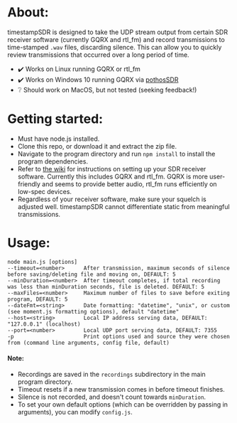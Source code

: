 # About:

timestampSDR is designed to take the UDP stream output from certain SDR receiver software (currently GQRX and rtl_fm) and record transmissions to time-stamped `.wav` files, discarding silence. This can allow you to quickly review transmissions that occurred over a long period of time.

- :heavy_check_mark: Works on Linux running GQRX or rtl_fm
- :heavy_check_mark: Works on Windows 10 running GQRX via [pothosSDR](https://github.com/pothosware/PothosSDR/wiki/Tutorial)
- :grey_question: Should work on MacOS, but not tested (seeking feedback!)

# Getting started:

- Must have node.js installed.
- Clone this repo, or download it and extract the zip file.
- Navigate to the program directory and run `npm install` to install the program dependencies.
- Refer to [the wiki](https://github.com/qualitymanifest/timestampSDR/wiki) for instructions on setting up your SDR receiver software. Currently this includes GQRX and rtl_fm. GQRX is more user-friendly and seems to provide better audio, rtl_fm runs efficiently on low-spec devices.
- Regardless of your receiver software, make sure your squelch is adjusted well. timestampSDR cannot differentiate static from meaningful transmissions.

# Usage:

```
node main.js [options]
--timeout=<number>      After transmission, maximum seconds of silence before saving/deleting file and moving on, DEFAULT: 5
--minDuration=<number>  After timeout completes, if total recording was less than minDuration seconds, file is deleted. DEFAULT: 5
--maxFiles=<number>     Maximum number of files to save before exiting program, DEFAULT: 5
--dateFmt=<string>      Date formatting: "datetime", "unix", or custom (see moment.js formatting options), default "datetime"
--host=<string>         Local IP address serving data, DEFAULT: "127.0.0.1" (localhost)
--port=<number>         Local UDP port serving data, DEFAULT: 7355
-p                      Print options used and source they were chosen from (command line arguments, config file, default)
```
#### Note:
- Recordings are saved in the `recordings` subdirectory in the main program directory.
- Timeout resets if a new transmission comes in before timeout finishes.
- Silence is not recorded, and doesn't count towards `minDuration`.
- To set your own default options (which can be overridden by passing in arguments), you can modify `config.js`.
